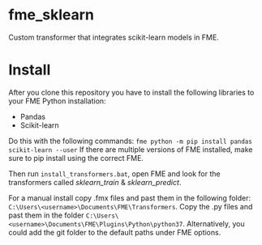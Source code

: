# fme_sklearn
Custom transformer that integrates scikit-learn models in FME. 

# Install 
After you clone this repository you have to install the following libraries to your FME Python installation: 
- Pandas
- Scikit-learn

Do this with the following commands:
`fme python -m pip install pandas scikit-learn --user`
If there are multiple versions of FME installed, make sure to pip install using the correct FME.

Then run `install_transformers.bat`, open FME and look for the transformers called *sklearn_train* & *sklearn_predict*. 

For a manual install copy .fmx files and past them in the following folder: 
`C:\Users\<username>\Documents\FME\Transformers`. Copy the .py files and past them in the folder 
`C:\Users\<username>\Documents\FME\Plugins\Python\python37`. Alternatively, you could add the git folder to the default paths under FME options. 



